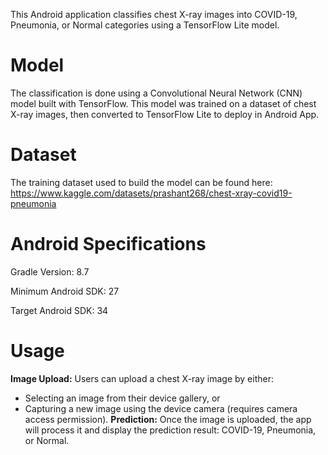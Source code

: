 This Android application classifies chest X-ray images into COVID-19, Pneumonia, or Normal categories using a TensorFlow Lite model.

# Model
The classification is done using a Convolutional Neural Network (CNN) model built with TensorFlow. This model was trained on a dataset of chest X-ray images, then converted to TensorFlow Lite to deploy in Android App.

# Dataset
The training dataset used to build the model can be found here: https://www.kaggle.com/datasets/prashant268/chest-xray-covid19-pneumonia

# Android Specifications
Gradle Version: 8.7

Minimum Android SDK: 27

Target Android SDK: 34

# Usage
**Image Upload:** Users can upload a chest X-ray image by either:
- Selecting an image from their device gallery, or
- Capturing a new image using the device camera (requires camera access permission).
**Prediction:** Once the image is uploaded, the app will process it and display the prediction result: COVID-19, Pneumonia, or Normal.
